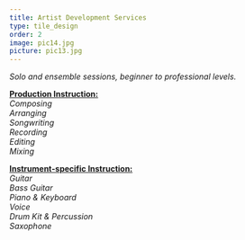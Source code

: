 ```yaml
---
title: Artist Development Services
type: tile_design
order: 2
image: pic14.jpg
picture: pic13.jpg
---
```

<i>Solo and ensemble sessions, beginner to professional levels.</i>

<strong><u>Production Instruction:</strong></u>
<br>
<i>
Composing
<br>
Arranging
<br>
Songwriting
<br>
Recording
<br>
Editing
<br>
Mixing
<br>
</i>

<strong><u>Instrument-specific Instruction:</strong></u>
<br>
<i>
Guitar
<br>
Bass Guitar
<br>
Piano & Keyboard
<br>
Voice
<br>
Drum Kit & Percussion
<br>
Saxophone
<br>
</i>
